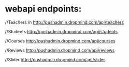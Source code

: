 # webapi endpoints:

//Teachers /n
http://pushadmin.dropmind.com/api/teachers

//Students
http://pushadmin.dropmind.com/api/students

//Courses
http://pushadmin.dropmind.com/api/courses

//Reviews
http://pushadmin.dropmind.com/api/reviews

//Slider
http://pushadmin.dropmind.com/api/slider

